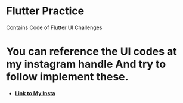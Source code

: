 # Flutter Practice
 Contains Code of Flutter UI Challenges
 
 # You can reference the UI codes at my instagram handle And try to follow implement these.
 * **[Link to My Insta](https://instagram.com/the_flutter_ninja)**
